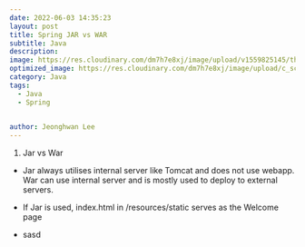 ```yaml
---
date: 2022-06-03 14:35:23
layout: post
title: Spring JAR vs WAR
subtitle: Java
description: 
image: https://res.cloudinary.com/dm7h7e8xj/image/upload/v1559825145/theme16_o0seet.jpg
optimized_image: https://res.cloudinary.com/dm7h7e8xj/image/upload/c_scale,w_380/v1559825145/theme16_o0seet.jpg
category: Java
tags:
  - Java
  - Spring

  
author: Jeonghwan Lee
---
```


1. Jar vs War

* Jar always utilises internal server like Tomcat and does not use webapp. War can use internal server and is mostly used to deploy to external servers.

* If Jar is used, index.html in /resources/static serves as the Welcome page

* sasd





